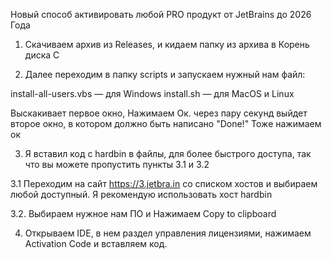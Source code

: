 Новый способ активировать любой PRO продукт от JetBrains до 2026 Года 
 
1. Скачиваем архив из Releases, и кидаем папку из архива в Корень диска C 
 
2. Далее переходим в папку scripts и запускаем нужный нам файл: 
 
install-all-users.vbs — для Windows 
install.sh — для MacOS и Linux 
 
Выскакивает первое окно, Нажимаем Ок. 
через пару секунд выйдет второе окно, в котором должно быть написано "Done!" 
Тоже нажимаем ок 
 
3. Я вставил код с hardbin в файлы, для более быстрого доступа, так что вы можете пропустить пункты 3.1 и 3.2

3.1 Переходим на сайт https://3.jetbra.in со списком хостов и выбираем любой доступный.
Я рекомендую использовать хост hardbin

3.2. Выбираем нужное нам ПО и Нажимаем Copy to clipboard

4. Открываем IDE, в нем раздел управления лицензиями, нажимаем Activation Code и вставляем код.
